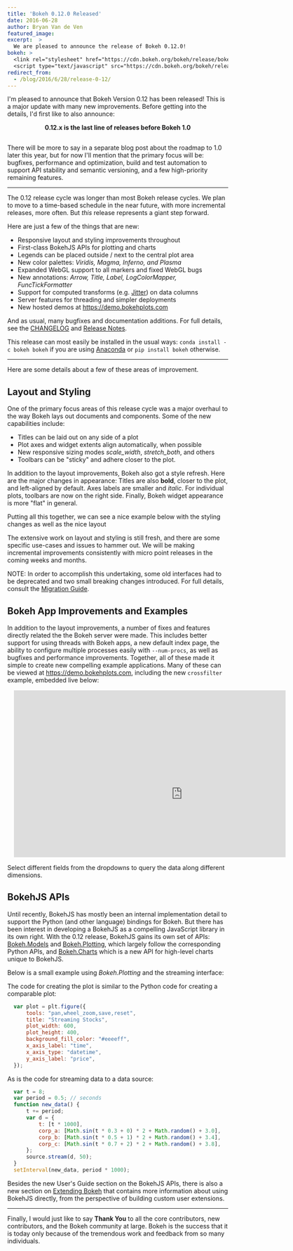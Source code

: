 ```yaml
---
title: 'Bokeh 0.12.0 Released'
date: 2016-06-28
author: Bryan Van de Ven
featured_image:
excerpt:  >
  We are pleased to announce the release of Bokeh 0.12.0!
bokeh: >
  <link rel="stylesheet" href="https://cdn.bokeh.org/bokeh/release/bokeh-0.12.0.min.css">
  <script type="text/javascript" src="https://cdn.bokeh.org/bokeh/release/bokeh-0.12.0.min.js"></script>
redirect_from:
  - /blog/2016/6/28/release-0-12/
---
```




<style>
  .bkwrap { width: 620px; height: 380px; margin: 15px; overflow: hidden;}
  .bkframe { width: 1280px; height: 786px; border: none}

  .bkframe {
    -moz-transform: scale(0.6);
    -moz-transform-origin: 0 0;
    -o-transform: scale(0.6);
    -o-transform-origin: 0 0;
    -webkit-transform: scale(0.6);
    -webkit-transform-origin: 0 0;
}
  .bk-root {
    height: unset !important;
  }
</style>

I'm pleased to announce that Bokeh Version 0.12 has been released! This is
a major update with many new improvements. Before getting into the details,
I'd first like to also announce:

<center>
<div style="font-weight: bold; padding-bottom: 15px;">
0.12.x is the last line of releases before Bokeh 1.0
</div>
</center>

There will be more to say in a separate blog post about the roadmap to 1.0
later this year, but for now I'll mention that the primary focus will be:
bugfixes, performance and optimization, build and test automation to
support API stability and semantic versioning, and a few high-priority
remaining features.

-----

The 0.12 release cycle was longer than most Bokeh release cycles. We plan
to move to a time-based schedule in the near future, with more incremental
releases, more often. But *this* release represents a giant step forward.

Here are just a few of the things that are new:

* Responsive layout and styling improvements throughout
* First-class BokehJS APIs for plotting and charts
* Legends can be placed outside / next to the central plot area
* New color palettes: *Viridis, Magma, Inferno, and Plasma*
* Expanded WebGL support to all markers and fixed WebGL bugs
* New annotations: *Arrow, Title, Label, LogColorMapper, FuncTickFormatter*
* Support for computed transforms (e.g. [Jitter](https://docs.bokeh.org/en/latest/docs/gallery/jitter.html)) on data columns
* Server features for threading and simpler deployments
* New hosted demos at https://demo.bokehplots.com

And as usual, many bugfixes and documentation additions. For full details,
see the [CHANGELOG](https://github.com/bokeh/bokeh/blob/0.12.0/CHANGELOG)
and [Release Notes](https://docs.bokeh.org/en/latest/docs/releases/0.12.0.html).

This release can most easily be installed in the usual ways:
``conda install -c bokeh bokeh`` if you are using [Anaconda](https://www.anaconda.com/downloads)
or ``pip install bokeh`` otherwise.

-----

Here are some details about a few of these areas of improvement.

## Layout and Styling

One of the primary focus areas of this release cycle was a major overhaul
to the way Bokeh lays out documents and components. Some of the new
capabilities include:

* Titles can be laid out on any side of a plot
* Plot axes and widget extents align automatically, when possible
* New responsive sizing modes *scale_width*, *stretch_both*, and others
* Toolbars can be "sticky" and adhere closer to the plot.

In addition to the layout improvements, Bokeh also got a style refresh. Here
are the major changes in appearance: Titles are also **bold**, closer to
the plot, and left-aligned by default. Axes labels are smaller and
*italic*. For individual plots, toolbars are now on the right side. Finally,
Bokeh widget appearance is more "flat" in general.

Putting all this together, we can see a nice example below with the styling
changes as well as the nice layout


<div class="bk-root">
<center>
<div style="width:80%;">
  <script
      src="/js/release-0-12-0/bokeh-plot.js"
      id="b2d13824-3b3d-4de8-879a-5affc8b58701"
      data-bokeh-model-id="45a064ee-dab5-4d57-91a9-33ea97e27604"
      data-bokeh-doc-id="097e2936-f0c6-4079-b33b-870ada838b47"
  ></script>
</div>
</center>
</div>

The extensive work on layout and styling is still fresh, and there are some
specific use-cases and issues to hammer out. We will be making incremental
improvements consistently with micro point releases in the coming weeks and
months.

NOTE: In order to accomplish this undertaking, some old interfaces had to be
deprecated and two small breaking changes introduced. For full details,
consult the [Migration Guide](https://docs.bokeh.org/en/latest/docs/releases/0.12.0.html#migration-guide).

## Bokeh App Improvements and Examples

In addition to the layout improvements, a number of fixes and features directly
related the the Bokeh server were made. This includes better support for using
threads with Bokeh apps, a new default index page, the ability to configure
multiple processes easily with ``--num-procs``, as well as bugfixes and
performance improvements. Together, all of these made it simple to create
new compelling example applications. Many of these can be viewed at
https://demo.bokehplots.com, including the new ``crossfilter`` example,
embedded live below:

<center>
<div class="bkwrap">
  <iframe class="bkframe" src="https://demo.bokeh.org/crossfilter"></iframe>
</div>
</center>

Select different fields from the dropdowns to query the data along different
dimensions.

## BokehJS APIs

Until recently, BokehJS has mostly been an internal implementation detail to
support the Python (and other language) bindings for Bokeh. But there has
been interest in developing a BokehJS as a compelling JavaScript library in
its own right. With the 0.12 release, BokehJS gains its own set of APIs:
[Bokeh.Models](https://docs.bokeh.org/en/latest/docs/user_guide/bokehjs.html#low-level-models)
and [Bokeh.Plotting](https://docs.bokeh.org/en/latest/docs/user_guide/bokehjs.html#bokeh-plotting), which largely follow the corresponding Python APIs, and
[Bokeh.Charts](https://docs.bokeh.org/en/latest/docs/user_guide/bokehjs.html#bokeh-charts)
which is a new API for high-level charts unique to BokehJS.

Below is a small example using *Bokeh.Plotting* and the streaming interface:

<center>
<div id="bkjs" style="width:80%;"></div>
</center>

The code for creating the plot is similar to the Python code for creating a
comparable plot:

```javascript
  var plot = plt.figure({
      tools: "pan,wheel_zoom,save,reset",
      title: "Streaming Stocks",
      plot_width: 600,
      plot_height: 400,
      background_fill_color: "#eeeeff",
      x_axis_label: "time",
      x_axis_type: "datetime",
      y_axis_label: "price",
  });
```

As is the code for streaming data to a data source:

```javascript
  var t = 8;
  var period = 0.5; // seconds
  function new_data() {
      t += period;
      var d = {
          t: [t * 1000],
          corp_a: [Math.sin(t * 0.3 + 0) * 2 + Math.random() + 3.0],
          corp_b: [Math.sin(t * 0.5 + 1) * 2 + Math.random() + 3.4],
          corp_c: [Math.sin(t * 0.7 + 2) * 2 + Math.random() + 3.8],
      };
      source.stream(d, 50);
  }
  setInterval(new_data, period * 1000);
```

Besides the new User's Guide section on the BokehJS APIs, there is also
a new section on [Extending Bokeh](https://docs.bokeh.org/en/latest/docs/user_guide/extensions.html)
that contains more information about using BokehJS directly, from the perspective
of building custom user extensions.

-----

Finally, I would just like to say **Thank You** to all the core contributors,
new contributors, and the Bokeh community at large. Bokeh is the success that
it is today only because of the tremendous work and feedback from so many
individuals.

<script>
  var plt = Bokeh.Plotting;

  // Create source
  var source = new Bokeh.ColumnDataSource({
      data: {
          t: [1000, 2000, 3000, 4000, 5000, 6000, 7000, 8000],
          corp_a: [1, 4, 3, 5, 2, 3, 2, 4],
          corp_b: [4, 5, 7, 6, 8, 6, 7, 4],
          corp_c: [2, 1, 2, 1, 3, 1, 2, 3],
      }
  });

  // Create plot
  var plot = plt.figure({
      tools: "pan,wheel_zoom,save,reset",
      title: "Streaming Stocks",
      plot_width: 600,
      plot_height: 400,
      background_fill_color: "#eeeeff",
      x_axis_label: "time",
      x_axis_type: "datetime",
      y_axis_label: "price",
  });

  // Add a line for each entry in the source
  var colors = ['#aa0000', '#00aa00', '#0000aa', '#aaaa00', '#aa00aa', '#00aaaa'];
  var i = -1;
  for (var key in source.data) {
      if (key != 't') {
          i += 1;
          plot.line({ field: 't' }, { field: key }, { source: source, legend: key, line_color: colors[i % 6], line_width: 2 });
      }
  }

  // Make source update on an interval
  var t = 8;
  var period = 0.5; // seconds
  function new_data() {
      t += period;
      var d = {
          t: [t * 1000],
          corp_a: [Math.sin(t * 0.3 + 0) * 2 + Math.random() + 3.0],
          corp_b: [Math.sin(t * 0.5 + 1) * 2 + Math.random() + 3.4],
          corp_c: [Math.sin(t * 0.7 + 2) * 2 + Math.random() + 3.8],
      };
      source.stream(d, 50);
  }
  setInterval(new_data, period * 1000);

  // show the plot
  plt.show(plot, "#bkjs");
</script>
